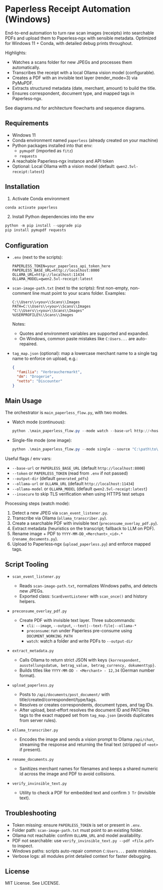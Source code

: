 # Paperless Receipt Automation (Windows)

End-to-end automation to turn raw scan images (receipts) into searchable
PDFs and upload them to Paperless‑ngx with sensible metadata. Optimized for
Windows 11 + Conda, with detailed debug prints throughout.

Highlights:
- Watches a scans folder for new JPEGs and processes them automatically.
- Transcribes the receipt with a local Ollama vision model (configurable).
- Creates a PDF with an invisible text layer (render_mode=3) via PyMuPDF.
- Extracts structured metadata (date, merchant, amount) to build the title.
- Ensures correspondent, document type, and mapped tags in Paperless‑ngx.

See diagrams.md for architecture flowcharts and sequence diagrams.

## Requirements

- Windows 11
- Conda environment named `paperless` (already created on your machine)
- Python packages installed into that env:
  - `pymupdf` (imported as `fitz`)
  - `requests`
- A reachable Paperless‑ngx instance and API token
- Optional: Local Ollama with a vision model (default: `qwen2.5vl-receipt:latest`)

## Installation

1) Activate Conda environment

```powershell
conda activate paperless
```

2) Install Python dependencies into the env

```powershell
python -m pip install --upgrade pip
pip install pymupdf requests
```

## Configuration

- `.env` (next to the scripts):

  ```env
  PAPERLESS_TOKEN=your_paperless_api_token_here
  PAPERLESS_BASE_URL=http://localhost:8000
  OLLAMA_URL=http://localhost:11434
  OLLAMA_MODEL=qwen2.5vl-receipt:latest
  ```

- `scan-image-path.txt` (next to the scripts): first non-empty, non-comment line
  must point to your scans folder. Examples:

  ```text
  C:\\Users\\<you>\\Scans\\Images
  PATH=C:\\Users\\<you>\\Scans\\Images
  "C:\\Users\\<you>\\Scans\\Images"
  %USERPROFILE%\\Scans\\Images
  ```

  Notes:
  - Quotes and environment variables are supported and expanded.
  - On Windows, common paste mistakes like `C:Users...` are auto-repaired.

- `tag_map.json` (optional): map a lowercase merchant name to a single tag
  name to enforce on upload, e.g.:

  ```json
  {
    "familia": "Verbrauchermarkt",
    "dm": "Drogerie",
    "netto": "Discounter"
  }
  ```

## Main Usage

The orchestrator is `main_paperless_flow.py`, with two modes.

- Watch mode (continuous):

  ```powershell
  python .\main_paperless_flow.py --mode watch --base-url http://<host>:<port>
  ```

- Single-file mode (one image):

  ```powershell
  python .\main_paperless_flow.py --mode single --source "C:\path\to\image.jpg" --base-url http://<host>:<port>
  ```

Useful flags / env vars:
- `--base-url` or `PAPERLESS_BASE_URL` (default `http://localhost:8000`)
- `--token` or `PAPERLESS_TOKEN` (read from `.env` if not passed)
- `--output-dir` (default `generated_pdfs`)
- `--ollama-url` or `OLLAMA_URL` (default `http://localhost:11434`)
- `--ollama-model` or `OLLAMA_MODEL` (default `qwen2.5vl-receipt:latest`)
- `--insecure` to skip TLS verification when using HTTPS test setups

Processing steps (watch mode):
1) Detect a new JPEG via `scan_event_listener.py`.
2) Transcribe via Ollama (`ollama_transcriber.py`).
3) Create a searchable PDF with invisible text (`preconsume_overlay_pdf.py`).
4) Extract metadata (heuristics on the transcript; fallback to LLM on PDF).
5) Rename image + PDF to `YYYY-MM-DD_<Merchant>_<id>.*` (`rename_documents.py`).
6) Upload to Paperless‑ngx (`upload_paperless.py`) and enforce mapped tags.

## Script Tooling

- `scan_event_listener.py`
  - Reads `scan-image-path.txt`, normalizes Windows paths, and detects new JPEGs.
  - Exported class: `ScanEventListener` with `scan_once()` and history helpers.

- `preconsume_overlay_pdf.py`
  - Create PDF with invisible text layer. Three subcommands:
    - `cli`: `--image`, `--output`, `--text|--text-file|--ollama-*`
    - `preconsume`: run under Paperless pre-consume using `DOCUMENT_WORKING_PATH`
    - `watch`: watch a folder and write PDFs to `--output-dir`

- `extract_metadata.py`
  - Calls Ollama to return strict JSON with keys
    `{korrespondent, ausstellungsdatum, betrag_value, betrag_currency, dokumenttyp}`.
  - Builds titles like `YYYY-MM-DD - <Merchant> - 12,34` (German number format).

- `upload_paperless.py`
  - Posts to `/api/documents/post_document/` with title/created/correspondent/type/tags.
  - Resolves or creates correspondents, document types, and tag IDs.
  - After upload, best-effort resolves the document ID and PATCHes tags to the
    exact mapped set from `tag_map.json` (avoids duplicates from server rules).

- `ollama_transcriber.py`
  - Encodes the image and sends a vision prompt to Ollama `/api/chat`, streaming
    the response and returning the final text (stripped of `<eot>` if present).

- `rename_documents.py`
  - Sanitizes merchant names for filenames and keeps a shared numeric id across
    the image and PDF to avoid collisions.

- `verify_invinsible_text.py`
  - Utility to check a PDF for embedded text and confirm `3 Tr` (invisible text).

## Troubleshooting

- Token missing: ensure `PAPERLESS_TOKEN` is set or present in `.env`.
- Folder path: `scan-image-path.txt` must point to an existing folder.
- Ollama not reachable: confirm `OLLAMA_URL` and model availability.
- PDF not searchable: use `verify_invinsible_text.py --pdf <file.pdf>` to inspect.
- Windows paths: scripts auto-repair common `C:Users...` paste mistakes.
- Verbose logs: all modules print detailed context for faster debugging.

## License

MIT License. See LICENSE.
